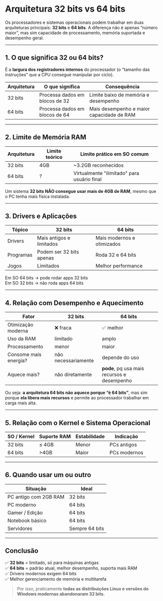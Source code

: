 # Arquitetura 32 bits vs 64 bits

Os processadores e sistemas operacionais podem trabalhar em duas arquiteturas principais: **32 bits** e **64 bits**. A diferença não é apenas “número maior”, mas sim capacidade de processamento, memória suportada e desempenho geral.

---

## 1. O que significa 32 ou 64 bits?

É a **largura dos registradores internos** do processador (o “tamanho das instruções” que a CPU consegue manipular por ciclo).

| Arquitetura | O que significa | Consequência |
|-------------|------------------|--------------|
| 32 bits     | Processa dados em blocos de 32 | Limite baixo de memória e desempenho |
| 64 bits     | Processa dados em blocos de 64 | Mais desempenho e maior capacidade de RAM |

---

## 2. Limite de Memória RAM

| Arquitetura | Limite teórico | Limite prático em SO comum |
|-------------|----------------|-----------------------------|
| 32 bits     | 4GB             | ~3.2GB reconhecidos          |
| 64 bits     | ? | Virtualmente "ilimitado" para usuário final |

Um sistema **32 bits NÃO consegue usar mais de 4GB de RAM**, mesmo que o PC tenha mais física instalada.

---

## 3. Drivers e Aplicações

| Tópico       | 32 bits                      | 64 bits                          |
|--------------|------------------------------|----------------------------------|
| Drivers      | Mais antigos e limitados     | Mais modernos e otimizados       |
| Programas    | Podem ser 32 bits apenas     | Roda 32 e 64 bits                |
| Jogos        | Limitados                    | Melhor performance               |

Em SO 64 bits → pode rodar apps 32 bits  
Em SO 32 bits → não roda apps 64 bits

---

## 4. Relação com Desempenho e Aquecimento

| Fator | 32 bits | 64 bits |
|------|----------|---------|
| Otimização moderna | ❌ fraca | ✅ melhor |
| Uso da RAM | limitado | amplo |
| Processamento | menor | maior |
| Consome mais energia? | não necessariamente | depende do uso |
| Aquece mais? | não diretamente | **pode**, pq usa mais recursos e desempenho |

Ou seja: **a arquitetura 64 bits não aquece porque “é 64 bits”**, mas sim porque **ela libera mais recursos** e permite ao processador trabalhar em carga mais alta.

---

## 5. Relação com o Kernel e Sistema Operacional

| SO / Kernel | Suporte RAM | Estabilidade | Indicação |
|-------------|-------------|--------------|-----------|
| 32 bits     | ≤ 4GB       | Menor        | PCs antigos |
| 64 bits     |  >4GB       | Maior        | PCs modernos |

---

## 6. Quando usar um ou outro

| Situação | Ideal |
|----------|-------|
| PC antigo com 2GB RAM | 32 bits |
| PC moderno | 64 bits |
| Gamer / Edição | 64 bits |
| Notebook básico | 64 bits |
| Servidores | Sempre 64 bits |

---

## Conclusão

✅ **32 bits** = limitado, só para máquinas antigas  
✅ **64 bits** = padrão atual, melhor desempenho, suporta mais RAM  
✅ Drivers modernos exigem 64 bits  
✅ Melhor gerenciamento de memória e multitarefa

> Por isso, praticamente **todas as distribuições Linux e versões do Windows modernas abandonaram 32 bits.**

